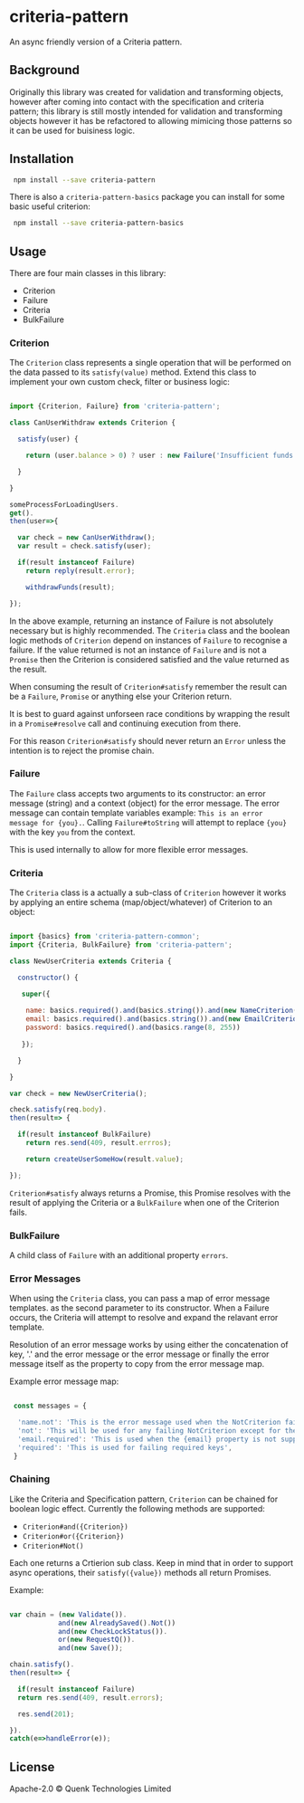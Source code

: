 # criteria-pattern

An async friendly version of a Criteria pattern.

## Background

Originally this library was created for validation and transforming
objects, however after coming into contact with the specification and
criteria pattern; this library is still mostly intended for 
validation and transforming objects however it has be refactored
to allowing mimicing those patterns so it can be used for buisiness logic.

## Installation

```sh
 npm install --save criteria-pattern
```

There is also a `criteria-pattern-basics` package you can install for some
basic useful criterion:

```sh
 npm install --save criteria-pattern-basics
```
## Usage

There are four main classes in this library:
* Criterion
* Failure
* Criteria
* BulkFailure

### Criterion

The `Criterion` class represents a single operation that will be performed
on the data passed to its `satisfy(value)` method. Extend this class to 
implement your own custom check, filter or business logic:

```javascript

import {Criterion, Failure} from 'criteria-pattern';

class CanUserWithdraw extends Criterion {

  satisfy(user) {

    return (user.balance > 0) ? user : new Failure('Insufficient funds!', null);

  }

}

someProcessForLoadingUsers.
get().
then(user=>{

  var check = new CanUserWithdraw();
  var result = check.satisfy(user);

  if(result instanceof Failure)
    return reply(result.error);

    withdrawFunds(result);

});

```

In the above example, returning an instance of Failure is not absolutely necessary but is highly recommended.
The `Criteria` class and the boolean logic methods of `Criterion` depend on instances of `Failure` to 
recognise a failure. If the value returned is not an instance of `Failure` and is not a
`Promise` then the Criterion is considered satisfied and the value returned as the result.

When consuming the result of `Criterion#satisfy` remember the result can be a `Failure`, `Promise` or anything else your Criterion return.

It is best to guard against unforseen race conditions by wrapping the result in a `Promise#resolve` call
and continuing execution from there.

For this reason `Criterion#satisfy` should never return an `Error` unless the intention is to reject the promise chain.

### Failure

The `Failure` class accepts two arguments to its constructor: an error message (string)  and a context (object) for the error message.
The error message can contain template variables example: `This is an error message for {you}.`. Calling `Failure#toString` will attempt to replace `{you}` with the key `you` from the context.

This is used internally to allow for more flexible error messages.

### Criteria

The `Criteria` class is a actually a sub-class of `Criterion` however it works by applying an entire schema (map/object/whatever) of Criterion to an object:

```javascript

import {basics} from 'criteria-pattern-common';
import {Criteria, BulkFailure} from 'criteria-pattern';

class NewUserCriteria extends Criteria {

  constructor() {

   super({
 
    name: basics.required().and(basics.string()).and(new NameCriterion()),
    email: basics.required().and(basics.string()).and(new EmailCriterion()),
    password: basics.required().and(basics.range(8, 255))
 
   });

  }

}

var check = new NewUserCriteria();

check.satisfy(req.body).
then(result=> {

  if(result instanceof BulkFailure)
    return res.send(409, result.errros);

    return createUserSomeHow(result.value);

});

```

`Criterion#satisfy` always returns a Promise, this Promise resolves
with the result of applying the Criteria or a `BulkFailure` when one of the Criterion fails.

### BulkFailure

A child class of `Failure` with an additional property `errors`.

### Error Messages

When using the `Criteria` class, you can pass a map of error message templates.
as the second parameter to its constructor. When a Failure occurs,
the Criteria will attempt to resolve and expand the relavant error template.

Resolution of an error message works by using either the concatenation of
key, '.' and the error message or the error message or finally the error message itself as the
property to copy from the error message map.

Example error message map:

```javascript

 const messages = {

  'name.not': 'This is the error message used when the NotCriterion fails for the name key', 
  'not': 'This will be used for any failing NotCriterion except for the name key of course',
  'email.required': 'This is used when the {email} property is not supplied',
  'required': 'This is used for failing required keys',
 }


```

### Chaining

Like the Criteria and Specification pattern, `Criterion` can be chained for boolean
logic effect. Currently the following methods are supported:

* `Criterion#and({Criterion})`
* `Criterion#or({Criterion})`
* `Criterion#Not()`

Each one returns a Crtierion sub class. Keep in mind that in order to support async
operations, their `satisfy({value})` methods all return Promises.

Example:

```javascript

var chain = (new Validate()).
            and(new AlreadySaved().Not())
            and(new CheckLockStatus()).
            or(new RequestQ()).
            and(new Save());

chain.satisfy().
then(result=> {

  if(result instanceof Failure)
  return res.send(409, result.errors);

  res.send(201);

}).
catch(e=>handleError(e));

```

## License

Apache-2.0 © Quenk Technologies Limited

